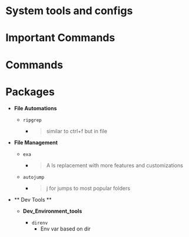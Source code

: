 # System tools and configs

# Important Commands

# Commands

# Packages

- **File Automations**
	
	- `ripgrep`
		- > similar to ctrl+f but in file

- **File Management**
	
	- `exa`
		- > A ls replacement with more features and customizations
	- `autojump`
		- > j for jumps to most popular folders

- ** Dev Tools **

	- **Dev_Environment_tools**
		
		- `direnv`
			- Env var based on dir
